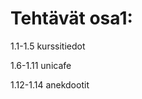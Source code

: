 <h1>Tehtävät osa1:</h1>
<p>1.1-1.5 kurssitiedot</p>
<p>1.6-1.11 unicafe</p>
<p>1.12-1.14 anekdootit</p>
